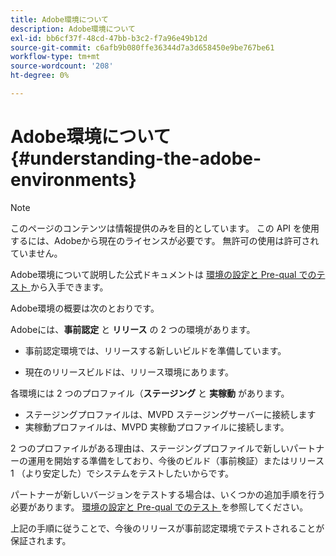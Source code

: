 ```yaml
---
title: Adobe環境について
description: Adobe環境について
exl-id: bb6cf37f-48cd-47bb-b3c2-f7a96e49b12d
source-git-commit: c6afb9b080ffe36344d7a3d658450e9be767be61
workflow-type: tm+mt
source-wordcount: '208'
ht-degree: 0%

---
```


# Adobe環境について {#understanding-the-adobe-environments}

>[!NOTE]
>
>このページのコンテンツは情報提供のみを目的としています。 この API を使用するには、Adobeから現在のライセンスが必要です。 無許可の使用は許可されていません。

Adobe環境について説明した公式ドキュメントは [ 環境の設定と Pre-qual でのテスト ](/help/authentication/setting-up-your-environment-and-testing-in-prequal.md) から入手できます。

Adobe環境の概要は次のとおりです。

Adobeには、**事前認定** と **リリース** の 2 つの環境があります。

* 事前認定環境では、リリースする新しいビルドを準備しています。

* 現在のリリースビルドは、リリース環境にあります。

各環境には 2 つのプロファイル（**ステージング** と **実稼動** があります。

* ステージングプロファイルは、MVPD ステージングサーバーに接続します
* 実稼動プロファイルは、MVPD 実稼動プロファイルに接続します。

2 つのプロファイルがある理由は、ステージングプロファイルで新しいパートナーの運用を開始する準備をしており、今後のビルド（事前検証）またはリリース 1 （より安定した）でシステムをテストしたいからです。

パートナーが新しいバージョンをテストする場合は、いくつかの追加手順を行う必要があります。 [ 環境の設定と Pre-qual でのテスト ](/help/authentication/setting-up-your-environment-and-testing-in-prequal.md) を参照してください。

上記の手順に従うことで、今後のリリースが事前認定環境でテストされることが保証されます。
